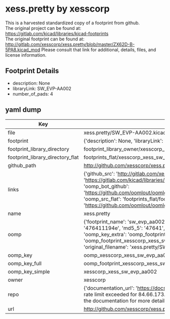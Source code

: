 # xess.pretty by xesscorp  
This is a harvested standardized copy of a footprint from github.  
The original project can be found at:  
https://gitlab.com/kicad/libraries/kicad-footprints  
The original footprint can be found at:
http://gitlab.com/xesscorp/xess.pretty/blob/master/ZX62D-B-5PA8.kicad_mod
Please consult that link for additional, details, files, and license information.  
## Footprint Details
* description: None  
* libraryLink: SW_EVP-AA002  
* number_of_pads: 4  
## yaml dump  
| Key | Value |  
| --- | --- |  
| file | xess.pretty/SW_EVP-AA002.kicad_mod |  
| footprint | {'description': None, 'libraryLink': 'SW_EVP-AA002', 'number_of_pads': 4} |  
| footprint_library_directory | footprint_library_owner/xesscorp_xess.pretty |  
| footprint_library_directory_flat | footprints_flat/xesscorp_xess_sw_evp_aa002/working |  
| github_path | http://github.com/xesscorp/xess.pretty/blob/master/SW_EVP-AA002.kicad_mod |  
| links | {'github_src': 'http://gitlab.com/xesscorp/xess.pretty/blob/master/ZX62D-B-5PA8.kicad_mod', 'github_src_repo': 'https://gitlab.com/kicad/libraries/kicad-footprints', 'oomp_bot': 'footprints/xesscorp_xess_sw_evp_aa002/working', 'oomp_bot_github': 'https://github.com/oomlout/oomlout_oomp_footprint_bot/tree/main/footprints/xesscorp_xess_sw_evp_aa002/working', 'oomp_src_flat': 'footprints_flat/footprints_flat/xesscorp_xess_sw_evp_aa002/working', 'oomp_src_flat_github': 'https://github.com/oomlout/oomlout_oomp_footprint_src/tree/main/footprints_flat/xesscorp_xess_sw_evp_aa002/working'} |  
| name | xess.pretty |  
| oomp | {'footprint_name': 'sw_evp_aa002', 'library_name': 'xess', 'md5': '476411194ee391d1b5516bc46ae39f90', 'md5_10': '476411194e', 'md5_5': '47641', 'md5_6': '476411', 'oomp_key': 'oomp_xesscorp_xess_sw_evp_aa002', 'oomp_key_extra': 'oomp_footprint_xesscorp_xess_sw_evp_aa002', 'oomp_key_full': 'oomp_footprint_xesscorp_xess_sw_evp_aa002_476411', 'oomp_key_simple': 'xesscorp_xess_sw_evp_aa002', 'original_filename': 'xess.pretty/SW_EVP-AA002.kicad_mod', 'owner_name': 'xesscorp'} |  
| oomp_key | oomp_xesscorp_xess_sw_evp_aa002 |  
| oomp_key_full | oomp_footprint_xesscorp_xess_sw_evp_aa002 |  
| oomp_key_simple | xesscorp_xess_sw_evp_aa002 |  
| owner | xesscorp |  
| repo | {'documentation_url': 'https://docs.github.com/rest/overview/resources-in-the-rest-api#rate-limiting', 'message': "API rate limit exceeded for 84.66.173.59. (But here's the good news: Authenticated requests get a higher rate limit. Check out the documentation for more details.)"} |  
| url | http://github.com/xesscorp/xess.pretty |  

